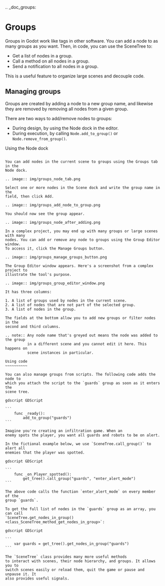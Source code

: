 .. _doc_groups:

Groups
======

Groups in Godot work like tags in other software. You can add a node to as many
groups as you want. Then, in code, you can use the SceneTree to:

- Get a list of nodes in a group.
- Call a method on all nodes in a group.
- Send a notification to all nodes in a group.

This is a useful feature to organize large scenes and decouple code.


Managing groups
---------------

Groups are created by adding a node to a new group name, and likewise they are
removed by removing all nodes from a given group.

There are two ways to add/remove nodes to groups:

- During design, by using the Node dock in the editor.
- During execution, by calling `Node.add_to_group()`
  or `Node.remove_from_group()`.


Using the Node dock
~~~~~~~~~~~~~~~~~~~

You can add nodes in the current scene to groups using the Groups tab in the
Node dock.

.. image:: img/groups_node_tab.png

Select one or more nodes in the Scene dock and write the group name in the
field, then click Add.

.. image:: img/groups_add_node_to_group.png

You should now see the group appear.

.. image:: img/groups_node_after_adding.png

In a complex project, you may end up with many groups or large scenes with many
nodes. You can add or remove any node to groups using the Group Editor window.
To access it, click the Manage Groups button.

.. image:: img/groups_manage_groups_button.png

The Group Editor window appears. Here's a screenshot from a complex project to
illustrate the tool's purpose.

.. image:: img/groups_group_editor_window.png

It has three columns:

1. A list of groups used by nodes in the current scene.
2. A list of nodes that are not part of the selected group.
3. A list of nodes in the group.

The fields at the bottom allow you to add new groups or filter nodes in the
second and third columns.

.. note:: Any node name that's greyed out means the node was added to the group
          in a different scene and you cannot edit it here. This happens on
          scene instances in particular.

Using code
~~~~~~~~~~

You can also manage groups from scripts. The following code adds the node to
which you attach the script to the `guards` group as soon as it enters the
scene tree.

gdscript GDScript

```
    func _ready():
        add_to_group("guards")
```

Imagine you're creating an infiltration game. When an
enemy spots the player, you want all guards and robots to be on alert.

In the fictional example below, we use `SceneTree.call_group()` to alert all
enemies that the player was spotted.

gdscript GDScript

```
    func _on_Player_spotted():
        get_tree().call_group("guards", "enter_alert_mode")
```

The above code calls the function `enter_alert_mode` on every member of the
group `guards`.

To get the full list of nodes in the `guards` group as an array, you can call
`SceneTree.get_nodes_in_group()
<class_SceneTree_method_get_nodes_in_group>`:

gdscript GDScript

```
    var guards = get_tree().get_nodes_in_group("guards")
```

The `SceneTree` class provides many more useful methods
to interact with scenes, their node hierarchy, and groups. It allows you to
switch scenes easily or reload them, quit the game or pause and unpause it. It
also provides useful signals.
